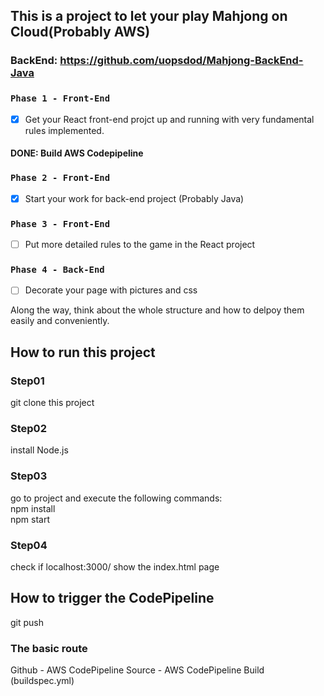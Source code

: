 
## This is a project to let your play Mahjong on Cloud(Probably AWS)
### BackEnd: https://github.com/uopsdod/Mahjong-BackEnd-Java

### `Phase 1 - Front-End`

- [x] Get your React front-end projct up and running with very fundamental rules implemented.

#### DONE: Build AWS Codepipeline

### `Phase 2 - Front-End`

- [x] Start your work for back-end project (Probably Java)

### `Phase 3 - Front-End`

- [ ] Put more detailed rules to the game in the React project

### `Phase 4 - Back-End`

- [ ] Decorate your page with pictures and css 
  

Along the way, think about the whole structure and how to delpoy them easily and conveniently.


## How to run this project 

### Step01 
git clone this project

### Step02
install Node.js 

### Step03 
go to project and execute the following commands:  
npm install  
npm start  

### Step04
check if localhost:3000/ show the index.html page

## How to trigger the CodePipeline 
git push 
### The basic route 
Github - AWS CodePipeline Source - AWS CodePipeline Build (buildspec.yml)
